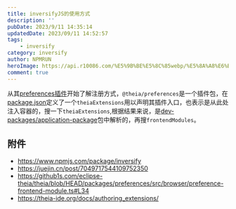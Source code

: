 ```yaml
---
title: inversifyJS的使用方式
description: ''
pubDate: 2023/9/11 14:35:14
updatedDate: 2023/09/11 14:52:57
tags:
    - inversify
category: inversify
author: NPMRUN
heroImage: https://api.r10086.com/%E5%9B%BE%E5%8C%85webp/%E5%8A%A8%E6%BC%AB%E7%BB%BC%E5%90%882/68991451_p0.webp
comment: true
---
```


从其[preferences插件](https://github1s.com/eclipse-theia/theia/blob/HEAD/packages/preferences/src/browser/preference-frontend-module.ts)开始了解注册方式，`@theia/preferences`是一个插件包，在[package.json](https://github1s.com/eclipse-theia/theia/blob/HEAD/packages/preferences/package.json)定义了一个`theiaExtensions`用以声明其插件入口，也表示是从此处注入容器的，搜一下`theiaExtensions`,根据结果来说，是[dev-packages/application-package](https://github1s.com/eclipse-theia/theia/blob/HEAD/dev-packages/application-package/src/application-package.ts#L191)包中解析的，再搜`frontendModules`。

## 附件

-   https://www.npmjs.com/package/inversify
-   https://juejin.cn/post/7049717544109752350
-   https://github1s.com/eclipse-theia/theia/blob/HEAD/packages/preferences/src/browser/preference-frontend-module.ts#L34
-   https://theia-ide.org/docs/authoring_extensions/
